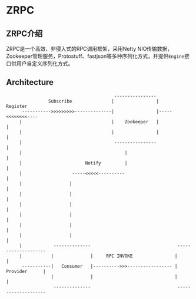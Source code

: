 # ZRPC

## ZRPC介绍

ZRPC是一个高效、非侵入式的RPC调用框架，采用Netty NIO传输数据，Zookeeper管理服务，Protostuff、fastjson等多种序列化方式，并提供`Engine`接口供用户自定义序列化方式。


## Architecture


                                             ----------------                     
                    Subscribe               |                |      Register    
          ----------->>>>>>>>>--------------|                |-----<<<<<<<<----  
         |                                  |    Zookeeper   |                  |  
         |                                  |                |                  |  
         |                                   ----------------                   |  
         |                                       |                              |  
         |                        Notify         |                              |  
         |                   -----<<<<<----------                               |  
         |                  |                                                   |  
         |                  |                                                   |    
         |                  |                                                   |  
         |                  |                                                   |  
         |                  |                                                   |   
         |                  |                                                   |    
         |            --------------                                 --------------------    
         |           |              |     RPC INVOKE                |                    |  
          -----------|   Consumer   |---------->>>----------------- |      Provider      |   
    		         |              |                               |                    |
    		          --------------                                 --------------------    
    
